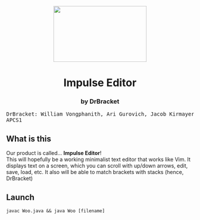 <html>
  <head></head>
  <body>
  <p align="center">
  <img src="https://user-images.githubusercontent.com/67127399/170313423-6a3eff48-c339-47b3-80f2-5778aafbb511.png" width="250px" height="150px">

  <h1 align="center">Impulse Editor</h1>
    <h3 align="center">by DrBracket</h3>
<pre>
DrBracket: William Vongphanith, Ari Gurovich, Jacob Kirmayer
APCS1
</pre>

  <h2>What is this</h2>
    Our product is called... <strong>Impulse Editor</strong>!<br>
This will hopefully be a working minimalist text editor that works like Vim. It displays text on a screen, which you can scroll with up/down arrows, edit, save, load, etc. It also will be able to match brackets with stacks (hence, DrBracket)

  <h2>Launch</h2>
  <code>javac Woo.java && java Woo [filename]</code>

  </p>
  </body>
</html>
